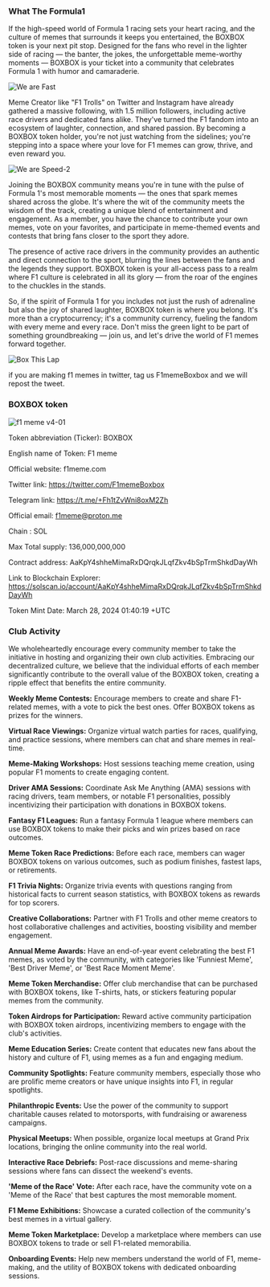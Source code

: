 ### What The Formula1

If the high-speed world of Formula 1 racing sets your heart racing, and the culture of memes that surrounds it keeps you entertained, the BOXBOX token is your next pit stop. Designed for the fans who revel in the lighter side of racing — the banter, the jokes, the unforgettable meme-worthy moments — BOXBOX is your ticket into a community that celebrates Formula 1 with humor and camaraderie.


![We are Fast](https://github.com/starsseed/memetoken/assets/146839166/c01e6b15-edc7-49af-835a-c2699a696403)


Meme Creator like "F1 Trolls" on Twitter and Instagram have already gathered a massive following, with 1.5 million followers, including active race drivers and dedicated fans alike. They've turned the F1 fandom into an ecosystem of laughter, connection, and shared passion. By becoming a BOXBOX token holder, you're not just watching from the sidelines; you're stepping into a space where your love for F1 memes can grow, thrive, and even reward you.

![We are Speed-2](https://github.com/starsseed/memetoken/assets/146839166/2be37894-410a-49e4-b409-a0106b3de7ec)


Joining the BOXBOX community means you're in tune with the pulse of Formula 1's most memorable moments — the ones that spark memes shared across the globe. It's where the wit of the community meets the wisdom of the track, creating a unique blend of entertainment and engagement. As a member, you have the chance to contribute your own memes, vote on your favorites, and participate in meme-themed events and contests that bring fans closer to the sport they adore.




The presence of active race drivers in the community provides an authentic and direct connection to the sport, blurring the lines between the fans and the legends they support. BOXBOX token is your all-access pass to a realm where F1 culture is celebrated in all its glory — from the roar of the engines to the chuckles in the stands.

So, if the spirit of Formula 1 for you includes not just the rush of adrenaline but also the joy of shared laughter, BOXBOX token is where you belong. It's more than a cryptocurrency; it's a community currency, fueling the fandom with every meme and every race. Don't miss the green light to be part of something groundbreaking — join us, and let's drive the world of F1 memes forward together.


![Box This Lap](https://github.com/starsseed/memetoken/assets/146839166/826289eb-926f-40ec-8d64-d34af81a0585)

if you are making f1 memes in twitter, tag us F1memeBoxbox and we will repost the tweet.



### BOXBOX token 

![f1 meme v4-01](https://github.com/starsseed/memetoken/assets/146839166/8476b0d0-dbaf-4c01-834c-9cf7a6de6c33)

Token abbreviation (Ticker): BOXBOX

English name of Token: F1 meme

Official website: f1meme.com

Twitter link: https://twitter.com/F1memeBoxbox

Telegram link: https://t.me/+Fh1tZvWni8oxM2Zh

Official email: f1meme@proton.me

Chain : SOL

Max Total supply: 136,000,000,000

Contract address: AaKpY4shheMimaRxDQrqkJLqfZkv4bSpTrmShkdDayWh

Link to Blockchain Explorer: https://solscan.io/account/AaKpY4shheMimaRxDQrqkJLqfZkv4bSpTrmShkdDayWh

Token Mint Date: March 28, 2024 01:40:19 +UTC




### Club Activity

We wholeheartedly encourage every community member to take the initiative in hosting and organizing their own club activities. Embracing our decentralized culture, we believe that the individual efforts of each member significantly contribute to the overall value of the BOXBOX token, creating a ripple effect that benefits the entire community.

**Weekly Meme Contests:** Encourage members to create and share F1-related memes, with a vote to pick the best ones. Offer BOXBOX tokens as prizes for the winners.

**Virtual Race Viewings:** Organize virtual watch parties for races, qualifying, and practice sessions, where members can chat and share memes in real-time.

**Meme-Making Workshops:** Host sessions teaching meme creation, using popular F1 moments to create engaging content.

**Driver AMA Sessions:** Coordinate Ask Me Anything (AMA) sessions with racing drivers, team members, or notable F1 personalities, possibly incentivizing their participation with donations in BOXBOX tokens.

**Fantasy F1 Leagues:** Run a fantasy Formula 1 league where members can use BOXBOX tokens to make their picks and win prizes based on race outcomes.

**Meme Token Race Predictions:** Before each race, members can wager BOXBOX tokens on various outcomes, such as podium finishes, fastest laps, or retirements.

**F1 Trivia Nights:** Organize trivia events with questions ranging from historical facts to current season statistics, with BOXBOX tokens as rewards for top scorers.

**Creative Collaborations:** Partner with F1 Trolls and other meme creators to host collaborative challenges and activities, boosting visibility and member engagement.

**Annual Meme Awards:** Have an end-of-year event celebrating the best F1 memes, as voted by the community, with categories like 'Funniest Meme', 'Best Driver Meme', or 'Best Race Moment Meme'.

**Meme Token Merchandise:** Offer club merchandise that can be purchased with BOXBOX tokens, like T-shirts, hats, or stickers featuring popular memes from the community.

**Token Airdrops for Participation:** Reward active community participation with BOXBOX token airdrops, incentivizing members to engage with the club's activities.

**Meme Education Series:** Create content that educates new fans about the history and culture of F1, using memes as a fun and engaging medium.

**Community Spotlights:** Feature community members, especially those who are prolific meme creators or have unique insights into F1, in regular spotlights.

**Philanthropic Events:** Use the power of the community to support charitable causes related to motorsports, with fundraising or awareness campaigns.

**Physical Meetups:** When possible, organize local meetups at Grand Prix locations, bringing the online community into the real world.

**Interactive Race Debriefs:** Post-race discussions and meme-sharing sessions where fans can dissect the weekend's events.

**'Meme of the Race' Vote:** After each race, have the community vote on a 'Meme of the Race' that best captures the most memorable moment.

**F1 Meme Exhibitions:** Showcase a curated collection of the community's best memes in a virtual gallery.

**Meme Token Marketplace:** Develop a marketplace where members can use BOXBOX tokens to trade or sell F1-related memorabilia.

**Onboarding Events:** Help new members understand the world of F1, meme-making, and the utility of BOXBOX tokens with dedicated onboarding sessions.

